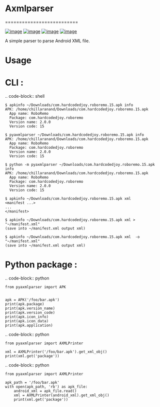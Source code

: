 Axmlparser
===========
==========================

[![image](https://img.shields.io/pypi/v/pyaxmlparser.svg)](https://pypi.org/project/pyaxmlparser/)
[![image](https://img.shields.io/pypi/l/pyaxmlparser.svg)](https://pypi.org/project/pyaxmlparser/)
[![image](https://img.shields.io/pypi/pyversions/pyaxmlparser.svg)](https://pypi.org/project/pyaxmlparser/)
[![image](https://img.shields.io/github/contributors/appknox/pyaxmlparser.svg)](https://github.com/appknox/pyaxmlparser/graphs/contributors)

A simple parser to parse Android XML file.


Usage
======


CLI :
======

.. code-block:: shell

    $ apkinfo ~/Downloads/com.hardcodedjoy.roboremo.15.apk info
    APK: /home/chillaranand/Downloads/com.hardcodedjoy.roboremo.15.apk
      App name: RoboRemo
      Package: com.hardcodedjoy.roboremo
      Version name: 2.0.0
      Version code: 15

    $ pyaxmlparser ~/Downloads/com.hardcodedjoy.roboremo.15.apk info
    APK: /home/chillaranand/Downloads/com.hardcodedjoy.roboremo.15.apk
      App name: RoboRemo
      Package: com.hardcodedjoy.roboremo
      Version name: 2.0.0
      Version code: 15

    $ python -m pyaxmlparser ~/Downloads/com.hardcodedjoy.roboremo.15.apk info
    APK: /home/chillaranand/Downloads/com.hardcodedjoy.roboremo.15.apk
      App name: RoboRemo
      Package: com.hardcodedjoy.roboremo
      Version name: 2.0.0
      Version code: 15

    $ apkinfo ~/Downloads/com.hardcodedjoy.roboremo.15.apk xml
    <manifest ...>
    ...
    </manifest>

    $ apkinfo ~/Downloads/com.hardcodedjoy.roboremo.15.apk xml > "~/manifest.xml"
    (save into ~/manifest.xml output xml)

    $ apkinfo ~/Downloads/com.hardcodedjoy.roboremo.15.apk xml  -o "~/manifest.xml"
    (save into ~/manifest.xml output xml)



Python package :
================

.. code-block:: python

    from pyaxmlparser import APK


    apk = APK('/foo/bar.apk')
    print(apk.package)
    print(apk.version_name)
    print(apk.version_code)
    print(apk.icon_info)
    print(apk.icon_data)
    print(apk.application)

.. code-block:: python

    from pyaxmlparser import AXMLPrinter

    xml = AXMLPrinter('/foo/bar.apk').get_xml_obj()
    print(xml.get('package'))

.. code-block:: python

    from pyaxmlparser import AXMLPrinter

    apk_path = '/foo/bar.apk'
    with open(apk_path, 'rb') as apk_file:
        android_xml = apk_file.read()
        xml = AXMLPrinter(android_xml).get_xml_obj()
        print(xml.get('package'))
